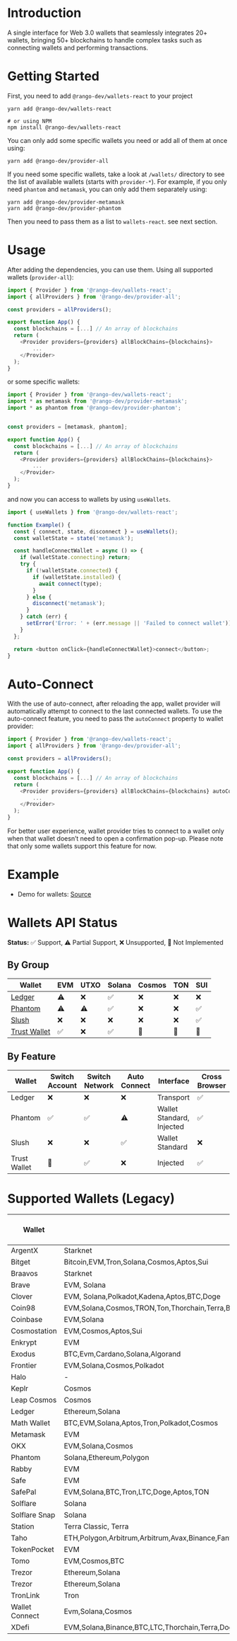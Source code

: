 # Introduction

A single interface for Web 3.0 wallets that seamlessly integrates 20+ wallets, bringing 50+ blockchains to handle complex tasks such as connecting wallets and performing transactions.

# Getting Started

First, you need to add `@rango-dev/wallets-react` to your project

```
yarn add @rango-dev/wallets-react

# or using NPM
npm install @rango-dev/wallets-react
```

You can only add some specific wallets you need or add all of them at once using:

```
yarn add @rango-dev/provider-all
```

If you need some specific wallets, take a look at `/wallets/` directory to see the list of available wallets (starts with `provider-*`).
For example, if you only need `phantom` and `metamask`, you can only add them separately using:

```
yarn add @rango-dev/provider-metamask
yarn add @rango-dev/provider-phantom
```

Then you need to pass them as a list to `wallets-react`. see next section.

# Usage

After adding the dependencies, you can use them. Using all supported wallets (`provider-all`):

```js
import { Provider } from '@rango-dev/wallets-react';
import { allProviders } from '@rango-dev/provider-all';

const providers = allProviders();

export function App() {
  const blockchains = [...] // An array of blockchains
  return (
    <Provider providers={providers} allBlockChains={blockchains}>
        ...
    </Provider>
  );
}

```

or some specific wallets:

```js
import { Provider } from '@rango-dev/wallets-react';
import * as metamask from '@rango-dev/provider-metamask';
import * as phantom from '@rango-dev/provider-phantom';


const providers = [metamask, phantom];

export function App() {
  const blockchains = [...] // An array of blockchains
  return (
    <Provider providers={providers} allBlockChains={blockchains}>
        ...
    </Provider>
  );
}
```

and now you can access to wallets by using `useWallets`.

```js
import { useWallets } from '@rango-dev/wallets-react';

function Example() {
  const { connect, state, disconnect } = useWallets();
  const walletState = state('metamask');

  const handleConnectWallet = async () => {
    if (walletState.connecting) return;
    try {
      if (!walletState.connected) {
        if (walletState.installed) {
          await connect(type);
        }
      } else {
        disconnect('metamask');
      }
    } catch (err) {
      setError('Error: ' + (err.message || 'Failed to connect wallet'));
    }
  };

  return <button onClick={handleConnectWallet}>connect</button>;
}
```

# Auto-Connect

With the use of auto-connect, after reloading the app, wallet provider will automatically attempt to connect to the last connected wallets. To use the auto-connect feature, you need to pass the `autoConnect` property to wallet provider:

```js
import { Provider } from '@rango-dev/wallets-react';
import { allProviders } from '@rango-dev/provider-all';

const providers = allProviders();

export function App() {
  const blockchains = [...] // An array of blockchains
  return (
    <Provider providers={providers} allBlockChains={blockchains} autoConnect>
        ...
    </Provider>
  );
}

```

For better user experience, wallet provider tries to connect to a wallet only when that wallet doesn’t need to open a confirmation pop-up. Please note that only some wallets support this feature for now.

# Example

- Demo for wallets: [Source](https://github.com/rango-exchange/rango-client/tree/next/wallets/demo)

# Wallets API Status

**Status:** ✅ Support, ⚠️ Partial Support, ❌ Unsupported, 🚧 Not Implemented

## By Group

| Wallet                                          | EVM | UTXO | Solana | Cosmos | TON | SUI |
| ----------------------------------------------- | --- | ---- | ------ | ------ | --- | --- |
| [Ledger](provider-ledger/readme.md)             | ⚠️  | ❌   | ✅     | ❌     | ❌  | ❌  |
| [Phantom](provider-phantom/readme.md)           | ⚠️  | ⚠️   | ✅     | ❌     | ❌  | ✅  |
| [Slush](provider-slush/readme.md)               | ❌  | ❌   | ❌     | ❌     | ❌  | ✅  |
| [Trust Wallet](provider-trust-wallet/readme.md) | ✅  | ❌   | ✅     | 🚧     | 🚧  | 🚧  |

## By Feature

| Wallet       | Switch Account | Switch Network | Auto Connect | Interface                 | Cross Browser |
| ------------ | -------------- | -------------- | ------------ | ------------------------- | ------------- |
| Ledger       | ❌             | ❌             | ❌           | Transport                 | ✅            |
| Phantom      | ✅             | ✅             | ⚠️           | Wallet Standard, Injected | ✅            |
| Slush        | ❌             | ❌             | ✅           | Wallet Standard           | ❌            |
| Trust Wallet | 🚧             | ✅             | ❌           | Injected                  | ✅            |

# Supported Wallets (Legacy)

| Wallet         | Supported Chains                                                                                                        | Not Implemented                                   | Auto Connect Support | Source                               |
| -------------- | ----------------------------------------------------------------------------------------------------------------------- | ------------------------------------------------- | -------------------- | ------------------------------------ |
| ArgentX        | Starknet                                                                                                                | -                                                 | &check;              | https://www.argent.xyz/              |
| Bitget         | Bitcoin,EVM,Tron,Solana,Cosmos,Aptos,Sui                                                                                | Bitcoin,Solana,Cosmos,Aptos,Sui                   | &check;              | https://web3.bitget.com/             |
| Braavos        | Starknet                                                                                                                | -                                                 | &check;              | https://braavos.app/                 |
| Brave          | EVM, Solana                                                                                                             | -                                                 | &check;              | https://brave.com/wallet/            |
| Clover         | EVM, Solana,Polkadot,Kadena,Aptos,BTC,Doge                                                                              | Polkadot,Kadena,Aptos,BTC,Doge                    | &check;              | https://wallet.clover.finance        |
| Coin98         | EVM,Solana,Cosmos,TRON,Ton,Thorchain,Terra,BTC,Sui,Aptos,Sei                                                            | Cosmos,TRON,Ton,Thorchain,Terra,BTC,Sui,Aptos,Sei | &cross;              | https://coin98.com/wallet            |
| Coinbase       | EVM,Solana                                                                                                              | -                                                 | &check;              | https://www.coinbase.com/wallet      |
| Cosmostation   | EVM,Cosmos,Aptos,Sui                                                                                                    | Aptos,Sui                                         | &check;              | https://cosmostation.io/             |
| Enkrypt        | EVM                                                                                                                     | BTC,Polkadot                                      | &check;              | https://www.enkrypt.com/             |
| Exodus         | BTC,Evm,Cardano,Solana,Algorand                                                                                         | BTC,Cardano,Algorand                              | &check;              | https://www.exodus.com/              |
| Frontier       | EVM,Solana,Cosmos,Polkadot                                                                                              | Cosmos,Polkadot                                   | &check;              | https://frontier.xyz/                |
| Halo           | -                                                                                                                       | -                                                 | &cross;              | https://halo.social/                 |
| Keplr          | Cosmos                                                                                                                  | -                                                 | &cross;              | https://www.keplr.app/               |
| Leap Cosmos    | Cosmos                                                                                                                  | Cosmos                                            | &cross;              | https://www.leapwallet.io/cosmos     |
| Ledger         | Ethereum,Solana                                                                                                         | -                                                 | &cross;              | https://www.ledger.com/              |
| Math Wallet    | BTC,EVM,Solana,Aptos,Tron,Polkadot,Cosmos                                                                               | BTC,Aptos,Tron,Polkadot,Cosmos                    | &check;              | https://mathwallet.org/en-us/        |
| Metamask       | EVM                                                                                                                     | -                                                 | &check;              | -                                    |
| OKX            | EVM,Solana,Cosmos                                                                                                       | Cosmos                                            | &check;              | https://www.okx.com/web3             |
| Phantom        | Solana,Ethereum,Polygon                                                                                                 | Ethereum,Polygon                                  | &check;              | -                                    |
| Rabby          | EVM                                                                                                                     | -                                                 | &check;              | https://rabby.io/                    |
| Safe           | EVM                                                                                                                     | -                                                 | &check;              | https://safe.global/                 |
| SafePal        | EVM,Solana,BTC,Tron,LTC,Doge,Aptos,TON                                                                                  | BTC,Tron,LTC,Doge,Aptos,TON                       | &cross;              | https://www.safepal.com/             |
| Solflare       | Solana                                                                                                                  | -                                                 | &cross;              | https://solflare.com                 |
| Solflare Snap  | Solana                                                                                                                  | -                                                 | &cross;              | https://solflare.com/metamask        |
| Station        | Terra Classic, Terra                                                                                                    | -                                                 | &cross;              | https://station.terra.money/         |
| Taho           | ETH,Polygon,Arbitrum,Arbitrum,Avax,Binance,Fantom                                                                       | Fantom                                            | &cross;              | https://taho.xyz/                    |
| TokenPocket    | EVM                                                                                                                     | -                                                 | &check;              | https://extension.tokenpocket.pro/#/ |
| Tomo           | EVM,Cosmos,BTC                                                                                                          | Cosmos,BTC                                        | &check;              | https://tomo.inc/                    |
| Trezor         | Ethereum,Solana                                                                                                         | Solana                                            | &cross;              | https://trezor.io/                   |
| Trezor         | Ethereum,Solana                                                                                                         | Solana                                            | &cross;              | https://trezor.io/                   |
| TronLink       | Tron                                                                                                                    | -                                                 | &cross;              | -                                    |
| Wallet Connect | Evm,Solana,Cosmos                                                                                                       | Solana,Cosmos                                     | &cross;              | -                                    |
| XDefi          | EVM,Solana,Binance,BTC,LTC,Thorchain,Terra,Doge,Cosmos,Akash,Axelar,Crypto.org,Juno,Kujira,Mars,Osmosis,Stargaze,Stride |                                                   | &check;              | https://www.xdefi.io/                |
